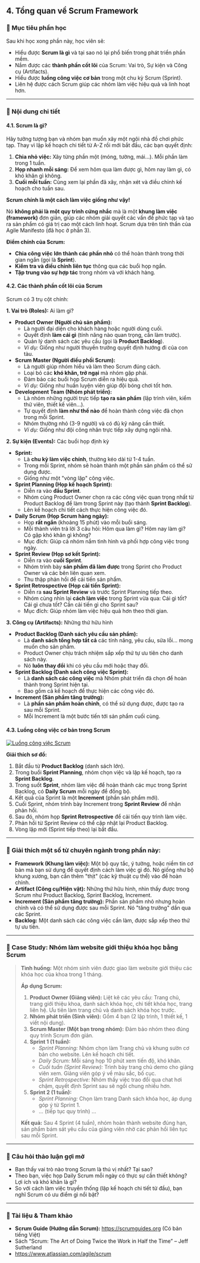 ## 4. Tổng quan về Scrum Framework

### 🎯 Mục tiêu phần học

Sau khi học xong phần này, học viên sẽ:

- Hiểu được **Scrum là gì** và tại sao nó lại phổ biến trong phát triển phần mềm.
- Nắm được các **thành phần cốt lõi** của Scrum: Vai trò, Sự kiện và Công cụ (Artifacts).
- Hiểu được **luồng công việc cơ bản** trong một chu kỳ Scrum (Sprint).
- Liên hệ được cách Scrum giúp các nhóm làm việc hiệu quả và linh hoạt hơn.

---

### 🧩 Nội dung chi tiết

#### 4.1. Scrum là gì?

Hãy tưởng tượng bạn và nhóm bạn muốn xây một ngôi nhà đồ chơi phức tạp. Thay vì lập kế hoạch chi tiết từ A-Z rồi mới bắt đầu, các bạn quyết định:

1.  **Chia nhỏ việc:** Xây từng phần một (móng, tường, mái...). Mỗi phần làm trong 1 tuần.
2.  **Họp nhanh mỗi sáng:** Để xem hôm qua làm được gì, hôm nay làm gì, có khó khăn gì không.
3.  **Cuối mỗi tuần:** Cùng xem lại phần đã xây, nhận xét và điều chỉnh kế hoạch cho tuần sau.

**Scrum chính là một cách làm việc giống như vậy!**

Nó **không phải là một quy trình cứng nhắc** mà là một **khung làm việc (framework)** đơn giản, giúp các nhóm giải quyết các vấn đề phức tạp và tạo ra sản phẩm có giá trị cao một cách linh hoạt. Scrum dựa trên tinh thần của Agile Manifesto (đã học ở phần 3).

**Điểm chính của Scrum:**

- **Chia công việc lớn thành các phần nhỏ** có thể hoàn thành trong thời gian ngắn (gọi là **Sprint**).
- **Kiểm tra và điều chỉnh liên tục** thông qua các buổi họp ngắn.
- **Tập trung vào sự hợp tác** trong nhóm và với khách hàng.

#### 4.2. Các thành phần cốt lõi của Scrum

Scrum có 3 trụ cột chính:

**1. Vai trò (Roles):** Ai làm gì?

- **Product Owner (Người chủ sản phẩm):**
  - Là người đại diện cho khách hàng hoặc người dùng cuối.
  - Quyết định **làm cái gì** (tính năng nào quan trọng, cần làm trước).
  - Quản lý danh sách các yêu cầu (gọi là **Product Backlog**).
  - _Ví dụ:_ Giống như người thuyền trưởng quyết định hướng đi của con tàu.
- **Scrum Master (Người điều phối Scrum):**
  - Là người giúp nhóm hiểu và làm theo Scrum đúng cách.
  - Loại bỏ các **khó khăn, trở ngại** mà nhóm gặp phải.
  - Đảm bảo các buổi họp Scrum diễn ra hiệu quả.
  - _Ví dụ:_ Giống như huấn luyện viên giúp đội bóng chơi tốt hơn.
- **Development Team (Nhóm phát triển):**
  - Là nhóm những người trực tiếp **tạo ra sản phẩm** (lập trình viên, kiểm thử viên, thiết kế viên...).
  - Tự quyết định **làm như thế nào** để hoàn thành công việc đã chọn trong mỗi Sprint.
  - Nhóm thường nhỏ (3-9 người) và có đủ kỹ năng cần thiết.
  - _Ví dụ:_ Giống như đội công nhân trực tiếp xây dựng ngôi nhà.

**2. Sự kiện (Events):** Các buổi họp định kỳ

- **Sprint:**
  - Là **chu kỳ làm việc chính**, thường kéo dài từ 1-4 tuần.
  - Trong mỗi Sprint, nhóm sẽ hoàn thành một phần sản phẩm có thể sử dụng được.
  - Giống như một "vòng lặp" công việc.
- **Sprint Planning (Họp kế hoạch Sprint):**
  - Diễn ra vào **đầu Sprint**.
  - Nhóm cùng Product Owner chọn ra các công việc quan trọng nhất từ Product Backlog để làm trong Sprint này (tạo thành **Sprint Backlog**).
  - Lên kế hoạch chi tiết cách thực hiện công việc đó.
- **Daily Scrum (Họp Scrum hàng ngày):**
  - Họp **rất ngắn** (khoảng 15 phút) vào mỗi buổi sáng.
  - Mỗi thành viên trả lời 3 câu hỏi: Hôm qua làm gì? Hôm nay làm gì? Có gặp khó khăn gì không?
  - Mục đích: Giúp cả nhóm nắm tình hình và phối hợp công việc trong ngày.
- **Sprint Review (Họp sơ kết Sprint):**
  - Diễn ra vào **cuối Sprint**.
  - Nhóm trình bày **sản phẩm đã làm được** trong Sprint cho Product Owner và các bên liên quan xem.
  - Thu thập phản hồi để cải tiến sản phẩm.
- **Sprint Retrospective (Họp cải tiến Sprint):**
  - Diễn ra **sau Sprint Review** và trước Sprint Planning tiếp theo.
  - Nhóm cùng nhìn lại **cách làm việc** trong Sprint vừa qua: Cái gì tốt? Cái gì chưa tốt? Cần cải tiến gì cho Sprint sau?
  - Mục đích: Giúp nhóm làm việc hiệu quả hơn theo thời gian.

**3. Công cụ (Artifacts):** Những thứ hữu hình

- **Product Backlog (Danh sách yêu cầu sản phẩm):**
  - Là **danh sách tổng hợp tất cả** các tính năng, yêu cầu, sửa lỗi... mong muốn cho sản phẩm.
  - Product Owner chịu trách nhiệm sắp xếp thứ tự ưu tiên cho danh sách này.
  - Nó **luôn thay đổi** khi có yêu cầu mới hoặc thay đổi.
- **Sprint Backlog (Danh sách công việc Sprint):**
  - Là **danh sách các công việc** mà Nhóm phát triển đã chọn để hoàn thành trong Sprint hiện tại.
  - Bao gồm cả kế hoạch để thực hiện các công việc đó.
- **Increment (Sản phẩm tăng trưởng):**
  - Là **phần sản phẩm hoàn chỉnh**, có thể sử dụng được, được tạo ra sau mỗi Sprint.
  - Mỗi Increment là một bước tiến tới sản phẩm cuối cùng.

#### 4.3. Luồng công việc cơ bản trong Scrum

[![Luồng công việc Scrum](../img//scrum_process.png)](https://www.scrum.org/resources/what-is-scrum/scrum-framework.png)

**Giải thích sơ đồ:**

1.  Bắt đầu từ **Product Backlog** (danh sách lớn).
2.  Trong buổi **Sprint Planning**, nhóm chọn việc và lập kế hoạch, tạo ra **Sprint Backlog**.
3.  Trong suốt **Sprint**, nhóm làm việc để hoàn thành các mục trong Sprint Backlog, có **Daily Scrum** mỗi ngày để đồng bộ.
4.  Kết quả của Sprint là một **Increment** (phần sản phẩm mới).
5.  Cuối Sprint, nhóm trình bày Increment trong **Sprint Review** để nhận phản hồi.
6.  Sau đó, nhóm họp **Sprint Retrospective** để cải tiến quy trình làm việc.
7.  Phản hồi từ Sprint Review có thể cập nhật lại Product Backlog.
8.  Vòng lặp mới (Sprint tiếp theo) lại bắt đầu.

---

### 💬 Giải thích một số từ chuyên ngành trong phần này:

- **Framework (Khung làm việc):** Một bộ quy tắc, ý tưởng, hoặc niềm tin cơ bản mà bạn sử dụng để quyết định cách làm việc gì đó. Nó giống như bộ khung xương, bạn cần thêm "thịt" (các kỹ thuật cụ thể) vào để hoàn chỉnh.
- **Artifact (Công cụ/Hiện vật):** Những thứ hữu hình, nhìn thấy được trong Scrum như Product Backlog, Sprint Backlog, Increment.
- **Increment (Sản phẩm tăng trưởng):** Phần sản phẩm nhỏ nhưng hoàn chỉnh và có thể sử dụng được sau mỗi Sprint. Nó "tăng trưởng" dần qua các Sprint.
- **Backlog:** Một danh sách các công việc cần làm, được sắp xếp theo thứ tự ưu tiên.

---

### 🎯 Case Study: Nhóm làm website giới thiệu khóa học bằng Scrum

> **Tình huống:** Một nhóm sinh viên được giao làm website giới thiệu các khóa học của khoa trong 1 tháng.
>
> **Áp dụng Scrum:**
>
> 1.  **Product Owner (Giảng viên):** Liệt kê các yêu cầu: Trang chủ, trang giới thiệu khoa, danh sách khóa học, chi tiết khóa học, trang liên hệ. Ưu tiên làm trang chủ và danh sách khóa học trước.
> 2.  **Nhóm phát triển (Sinh viên):** Gồm 4 bạn (2 lập trình, 1 thiết kế, 1 viết nội dung).
> 3.  **Scrum Master (Một bạn trong nhóm):** Đảm bảo nhóm theo đúng quy trình Scrum đơn giản.
> 4.  **Sprint 1 (1 tuần):**
>     - _Sprint Planning:_ Nhóm chọn làm Trang chủ và khung sườn cơ bản cho website. Lên kế hoạch chi tiết.
>     - _Daily Scrum:_ Mỗi sáng họp 10 phút xem tiến độ, khó khăn.
>     - _Cuối tuần (Sprint Review):_ Trình bày trang chủ demo cho giảng viên xem. Giảng viên góp ý về màu sắc, bố cục.
>     - _Sprint Retrospective:_ Nhóm thấy việc trao đổi qua chat hơi chậm, quyết định Sprint sau sẽ ngồi chung nhiều hơn.
> 5.  **Sprint 2 (1 tuần):**
>     - _Sprint Planning:_ Chọn làm trang Danh sách khóa học, áp dụng góp ý từ Sprint 1.
>     - ... (tiếp tục quy trình) ...
>
> **Kết quả:** Sau 4 Sprint (4 tuần), nhóm hoàn thành website đúng hạn, sản phẩm bám sát yêu cầu của giảng viên nhờ các phản hồi liên tục sau mỗi Sprint.

---

### 🧠 Câu hỏi thảo luận gợi mở

- Bạn thấy vai trò nào trong Scrum là thú vị nhất? Tại sao?
- Theo bạn, việc họp Daily Scrum mỗi ngày có thực sự cần thiết không? Lợi ích và khó khăn là gì?
- So với cách làm việc truyền thống (lập kế hoạch chi tiết từ đầu), bạn nghĩ Scrum có ưu điểm gì nổi bật?

---

### 📌 Tài liệu & Tham khảo

- **Scrum Guide (Hướng dẫn Scrum):** https://scrumguides.org (Có bản tiếng Việt)
- Sách “Scrum: The Art of Doing Twice the Work in Half the Time” – Jeff Sutherland
- https://www.atlassian.com/agile/scrum
